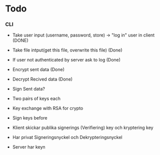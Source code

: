 # Todo
### CLI 
- Take user input (username, password, store) -> "log in" user in client (DONE)
- Take file intput(get this file, overwrite this file) (Done)
- If user not authenticated by server ask to log (Done)
- Encrypt sent data (Done)
- Decrypt Recived data (Done)
- Sign Sent data?

- Two pairs of keys each
- Key exchange with RSA for crypto
- Sign keys before


- Klient skickar publika signerings (Verifiering) key och kryptering key
- Har privat Signeringsnyckel och Dekrypteringsnyckel


- Server har keyn
